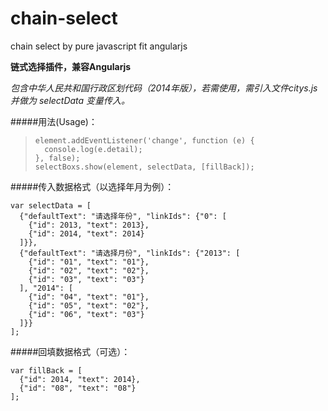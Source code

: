 chain-select
============

chain select by pure javascript fit angularjs

**链式选择插件，兼容Angularjs**

*包含中华人民共和国行政区划代码（2014年版），若需使用，需引入文件citys.js 并做为 selectData 变量传入。*


#####用法(Usage)：

>     element.addEventListener('change', function (e) {
>       console.log(e.detail);
>     }, false);
>     selectBoxs.show(element, selectData, [fillBack]);

#####传入数据格式（以选择年月为例）：

    var selectData = [
      {"defaultText": "请选择年份", "linkIds": {"0": [
        {"id": 2013, "text": 2013},
        {"id": 2014, "text": 2014}
      ]}},
      {"defaultText": "请选择月份", "linkIds": {"2013": [
        {"id": "01", "text": "01"},
        {"id": "02", "text": "02"},
        {"id": "03", "text": "03"}
      ], "2014": [
        {"id": "04", "text": "01"},
        {"id": "05", "text": "02"},
        {"id": "06", "text": "03"}
      ]}}
    ];

#####回填数据格式（可选）：

    var fillBack = [
      {"id": 2014, "text": 2014},
      {"id": "08", "text": "08"}
    ];
